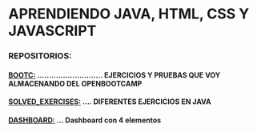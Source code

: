 # APRENDIENDO JAVA, HTML, CSS Y JAVASCRIPT

### REPOSITORIOS:

#### [BOOTC:](https://github.com/JuanjDes/BootC) ............................ EJERCICIOS Y PRUEBAS QUE VOY ALMACENANDO DEL OPENBOOTCAMP
#### [SOLVED_EXERCISES:](https://github.com/JuanjDes/Solved_exercises) .... DIFERENTES EJERCICIOS EN JAVA
#### [DASHBOARD:]([SOLVED_EXERCISES:](https://github.com/JuanjDes/Solved_exercises)) ... Dashboard con 4 elementos
